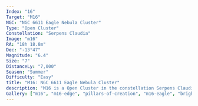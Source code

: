 ```yaml
---
Index: "16"
Target: "M16"
NGC: "NGC 6611 Eagle Nebula Cluster"
Type: "Open Cluster"
Constellation: "Serpens Claudia"
Image: "m16"
RA: "18h 18.8m"
Dec: "-13°47"
Magnitude: "6.4"
Size: "7"
DistanceLy: "7,000"
Season: "Summer"
Difficulty: "Easy"
title: "M16: NGC 6611 Eagle Nebula Cluster"
description: "M16 is a Open Cluster in the constellation Serpens Claudia."
Gallery: ["m16", "m16-edge", "pillars-of-creation", "m16-eagle", "bright-eagle"]
---
```

